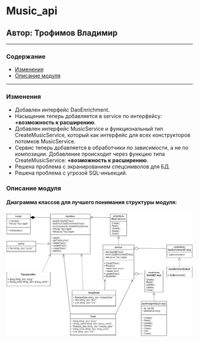 #  Music_api #
## Автор: Трофимов Владимир ##
---
### Содержание ###
- [Изменения](#изменения)
- [Описание модуля](#описание-модуля)
---
### Изменения ###
- Добавлен интерфейс DaoEnrichment.
- Насыщение теперь добавляется в service по интерфейсу: **+возможность к расширению**.
- Добавлен интерфейс MusicService и функциональный тип CreateMusicService, который как интерфейс для всех конструкторов потомков MusicService.
- Сервис теперь добавляется в обработчики по зависимости, а не по композиции. Добавление происходит через функцию типа CreateMusicService: **+возможность к расширению**.
- Решена проблема с экранированием спецсимволов для БД.
- Решена проблема с угрозой SQL-инъекций.


### Описание модуля ###
#### Диаграмма классов для лучшего понимания структуры модуля: ####
![1](https://github.com/Vladimir220/music_api/blob/main/pics/class_diagram.jpg)

